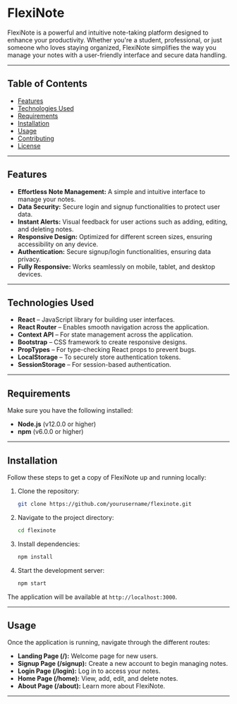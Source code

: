 # **FlexiNote**

FlexiNote is a powerful and intuitive note-taking platform designed to enhance your productivity. Whether you're a student, professional, or just someone who loves staying organized, FlexiNote simplifies the way you manage your notes with a user-friendly interface and secure data handling.

---

## **Table of Contents**
- [Features](#features)
- [Technologies Used](#technologies-used)
- [Requirements](#requirements)
- [Installation](#installation)
- [Usage](#usage)
- [Contributing](#contributing)
- [License](#license)

---

## **Features**

- **Effortless Note Management:** A simple and intuitive interface to manage your notes.
- **Data Security:** Secure login and signup functionalities to protect user data.
- **Instant Alerts:** Visual feedback for user actions such as adding, editing, and deleting notes.
- **Responsive Design:** Optimized for different screen sizes, ensuring accessibility on any device.
- **Authentication:** Secure signup/login functionalities, ensuring data privacy.
- **Fully Responsive:** Works seamlessly on mobile, tablet, and desktop devices.

---

## **Technologies Used**

- **React** – JavaScript library for building user interfaces.
- **React Router** – Enables smooth navigation across the application.
- **Context API** – For state management across the application.
- **Bootstrap** – CSS framework to create responsive designs.
- **PropTypes** – For type-checking React props to prevent bugs.
- **LocalStorage** – To securely store authentication tokens.
- **SessionStorage** – For session-based authentication.

---

## **Requirements**

Make sure you have the following installed:

- **Node.js** (v12.0.0 or higher)
- **npm** (v6.0.0 or higher)

---

## **Installation**

Follow these steps to get a copy of FlexiNote up and running locally:

1. Clone the repository:

    ```bash
    git clone https://github.com/yourusername/flexinote.git
    ```

2. Navigate to the project directory:

    ```bash
    cd flexinote
    ```

3. Install dependencies:

    ```bash
    npm install
    ```

4. Start the development server:

    ```bash
    npm start
    ```

The application will be available at `http://localhost:3000`.

---

## **Usage**

Once the application is running, navigate through the different routes:

- **Landing Page (/):** Welcome page for new users.
- **Signup Page (/signup):** Create a new account to begin managing notes.
- **Login Page (/login):** Log in to access your notes.
- **Home Page (/home):** View, add, edit, and delete notes.
- **About Page (/about):** Learn more about FlexiNote.

---


